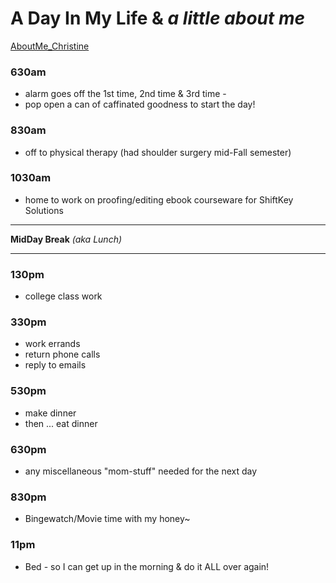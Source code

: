 # A Day In My Life & *a little about me*
[AboutMe_Christine](https://www.christinesdisneycreations.com/ChristineTobias_AboutMe.html)
### 630am
- alarm goes off the 1st time, 2nd time & 3rd time - 
- pop open a can of caffinated goodness to start the day!
### 830am
- off to physical therapy (had shoulder surgery mid-Fall semester)
### 1030am
- home to work on proofing/editing ebook courseware for ShiftKey Solutions
---
**MidDay Break** *(aka Lunch)*

---
### 130pm
- college class work
### 330pm
- work errands
- return phone calls
- reply to emails
### 530pm
- make dinner
- then ... eat dinner
### 630pm
- any miscellaneous "mom-stuff" needed for the next day
### 830pm
- Bingewatch/Movie time with my honey~
### 11pm
- Bed - so I can get up in the morning & do it ALL over again!
